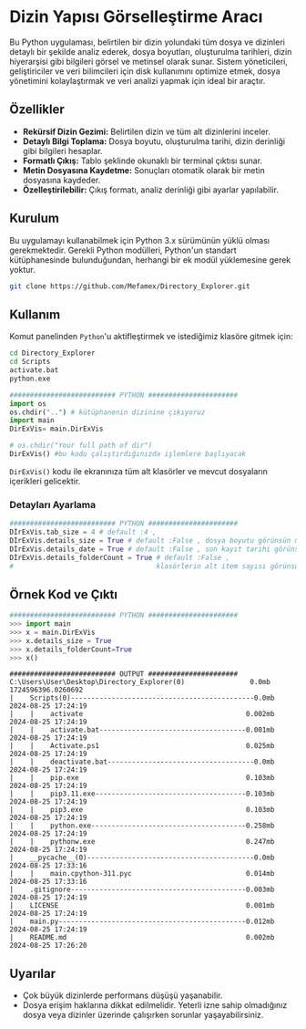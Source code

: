 # Dizin Yapısı Görselleştirme Aracı

Bu Python uygulaması, belirtilen bir dizin yolundaki tüm dosya ve dizinleri detaylı bir şekilde analiz ederek, dosya boyutları, oluşturulma tarihleri, dizin hiyerarşisi gibi bilgileri görsel ve metinsel olarak sunar. Sistem yöneticileri, geliştiriciler ve veri bilimcileri için disk kullanımını optimize etmek, dosya yönetimini kolaylaştırmak ve veri analizi yapmak için ideal bir araçtır.

## Özellikler

- **Rekürsif Dizin Gezimi:** Belirtilen dizin ve tüm alt dizinlerini inceler.
- **Detaylı Bilgi Toplama:** Dosya boyutu, oluşturulma tarihi, dizin derinliği gibi bilgileri hesaplar.
- **Formatlı Çıkış:** Tablo şeklinde okunaklı bir terminal çıktısı sunar.
- **Metin Dosyasına Kaydetme:** Sonuçları otomatik olarak bir metin dosyasına kaydeder.
- **Özelleştirilebilir:** Çıkış formatı, analiz derinliği gibi ayarlar yapılabilir.

## Kurulum

Bu uygulamayı kullanabilmek için Python 3.x sürümünün yüklü olması gerekmektedir. Gerekli Python modülleri, Python'un standart kütüphanesinde bulunduğundan, herhangi bir ek modül yüklemesine gerek yoktur.
```bash 
git clone https://github.com/Mefamex/Directory_Explorer.git
```


## Kullanım

Komut panelinden `Python`'u aktifleştirmek ve istediğimiz klasöre gitmek için:   

```bash
cd Directory_Explorer
cd Scripts
activate.bat
python.exe
```
```python
########################## PYTHON ######################
import os
os.chdir("..") # kütüphanenin dizinine çıkıyoruz
import main
DirExVis= main.DirExVis

# os.chdir("Your full path of dir")
DirExVis() #bu kodu çalıştırdığınızda işlemlere başlıyacak
```
`DirExVis()` kodu ile ekranınıza tüm alt klasörler ve mevcut dosyaların içerikleri gelicektir.
### Detayları Ayarlama
```python
########################## PYTHON ######################
DİrExVis.tab_size = 4 # default :4 ,
DİrExVis.details_size = True # default :False , dosya boyutu görünsün mü? 
DİrExVis.details_date = True # default :False , son kayıt tarihi görünsün mü? 
DİrExVis.details_folderCount = True # default :False ,
#                                   klasörlerin alt item sayısı görünsün mü? 

```
## Örnek Kod ve Çıktı
```Python
########################## PYTHON ######################
>>> import main
>>> x = main.DirExVis
>>> x.details_size = True
>>> x.details_folderCount=True
>>> x()
```
``` Text
########################## OUTPUT ######################
C:\Users\User\Desktop\Directory_Explorer(0)                0.0mb 1724596396.0260692
|    Scripts(0)---------------------------------------------0.0mb 2024-08-25 17:24:19
|    |    activate                                        0.002mb 2024-08-25 17:24:19
|    |    activate.bat------------------------------------0.001mb 2024-08-25 17:24:19
|    |    Activate.ps1                                    0.025mb 2024-08-25 17:24:19
|    |    deactivate.bat------------------------------------0.0mb 2024-08-25 17:24:19
|    |    pip.exe                                         0.103mb 2024-08-25 17:24:19
|    |    pip3.11.exe-------------------------------------0.103mb 2024-08-25 17:24:19
|    |    pip3.exe                                        0.103mb 2024-08-25 17:24:19
|    |    python.exe--------------------------------------0.258mb 2024-08-25 17:24:19
|    |    pythonw.exe                                     0.247mb 2024-08-25 17:24:19
|    __pycache__(0)-----------------------------------------0.0mb 2024-08-25 17:33:16
|    |    main.cpython-311.pyc                            0.014mb 2024-08-25 17:33:16
|    .gitignore-------------------------------------------0.003mb 2024-08-25 17:24:19
|    LICENSE                                              0.001mb 2024-08-25 17:24:19
|    main.py----------------------------------------------0.012mb 2024-08-25 17:24:19
|    README.md                                            0.002mb 2024-08-25 17:26:20
```

## Uyarılar
- Çok büyük dizinlerde performans düşüşü yaşanabilir.
- Dosya erişim haklarına dikkat edilmelidir. Yeterli izne sahip olmadığınız dosya veya dizinler üzerinde çalışırken sorunlar yaşayabilirsiniz.

